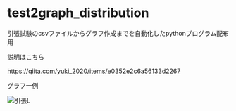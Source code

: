 # test2graph_distribution
引張試験のcsvファイルからグラフ作成までを自動化したpythonプログラム配布用

説明はこちら

https://qiita.com/yuki_2020/items/e0352e2c6a56133d2267

グラフ一例

![引張L](https://user-images.githubusercontent.com/88224293/187705670-b961e9aa-f88c-455b-b843-377fe5e62a73.png)
